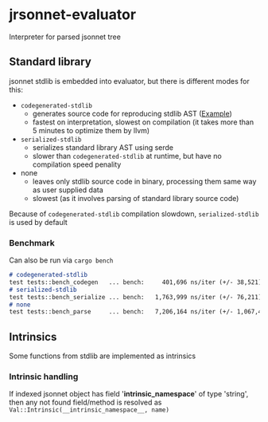 # jrsonnet-evaluator

Interpreter for parsed jsonnet tree

## Standard library

jsonnet stdlib is embedded into evaluator, but there is different modes for this:

- `codegenerated-stdlib`
  - generates source code for reproducing stdlib AST ([Example](https://gist.githubusercontent.com/CertainLach/7b3149df556f3406f5e9368aaa9f32ec/raw/0c80d8ab9aa7b9288c6219a2779cb2ab37287669/a.rs))
  - fastest on interpretation, slowest on compilation (it takes more than 5 minutes to optimize them by llvm)
- `serialized-stdlib`
  - serializes standard library AST using serde
  - slower than `codegenerated-stdlib` at runtime, but have no compilation speed penality
- none
  - leaves only stdlib source code in binary, processing them same way as user supplied data
  - slowest (as it involves parsing of standard library source code)

Because of `codegenerated-stdlib` compilation slowdown, `serialized-stdlib` is used by default

### Benchmark

Can also be run via `cargo bench`

```markdown
# codegenerated-stdlib
test tests::bench_codegen   ... bench:     401,696 ns/iter (+/- 38,521)
# serialized-stdlib
test tests::bench_serialize ... bench:   1,763,999 ns/iter (+/- 76,211)
# none
test tests::bench_parse     ... bench:   7,206,164 ns/iter (+/- 1,067,418)
```

## Intrinsics

Some functions from stdlib are implemented as intrinsics

### Intrinsic handling

If indexed jsonnet object has field '__intrinsic_namespace__' of type 'string', then any not found field/method is resolved as `Val::Intrinsic(__intrinsic_namespace__, name)`
